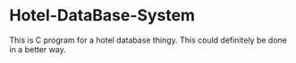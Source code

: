 # Hotel-DataBase-System
This is C program for a hotel database thingy. This could definitely be done in a better way.
